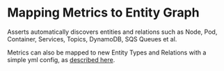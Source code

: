 # Mapping Metrics to Entity Graph

Asserts automatically discovers entities and relations such as Node, Pod, Container, Services, Topics, DynamoDB, SQS Queues et al.&#x20;

Metrics can also be mapped to new Entity Types and Relations with a simple yml config, as [described here](https://docs.asserts.ai/user-guide/assertion-management#entity-and-relation). &#x20;
